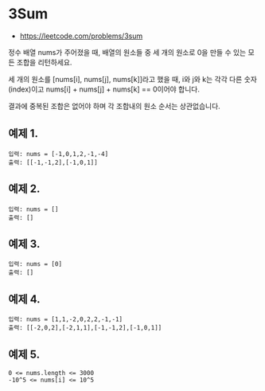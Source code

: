 # 3Sum
- https://leetcode.com/problems/3sum

정수 배열 nums가 주어졌을 때, 배열의 원소들 중 세 개의 원소로 0을 만들 수 있는 모든 조합을 리턴하세요.

세 개의 원소를 [nums[i], nums[j], nums[k]]라고 했을 때, i와 j와 k는 각각 다른 숫자(index)이고 nums[i] + nums[j] + nums[k] == 0이어야 합니다.

결과에 중복된 조합은 없어야 하며 각 조합내의 원소 순서는 상관없습니다.

## 예제 1.
```
입력: nums = [-1,0,1,2,-1,-4]
출력: [[-1,-1,2],[-1,0,1]]
```

## 예제 2.
```
입력: nums = []
출력: []
```

## 예제 3.
```
입력: nums = [0]
출력: []
```

## 예제 4.
```
입력: nums = [1,1,-2,0,2,2,-1,-1]
출력: [[-2,0,2],[-2,1,1],[-1,-1,2],[-1,0,1]]
```

## 예제 5.
```
0 <= nums.length <= 3000
-10^5 <= nums[i] <= 10^5
```
